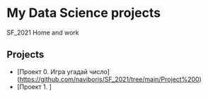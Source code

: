# My Data Science projects 

SF_2021
Home and work

## Projects

  - [Проект 0. Игра угадай число] (https://github.com/naviboris/SF_2021/tree/main/Project%200)
  - [Проект 1. ]